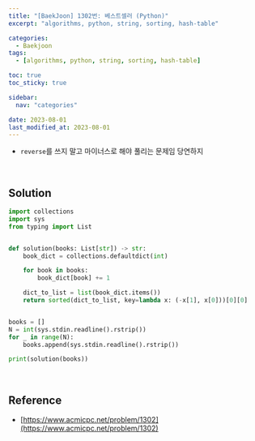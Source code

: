 ```yaml
---
title: "[BaekJoon] 1302번: 베스트셀러 (Python)"
excerpt: "algorithms, python, string, sorting, hash-table"

categories:
  - Baekjoon
tags:
  - [algorithms, python, string, sorting, hash-table]

toc: true
toc_sticky: true

sidebar:
  nav: "categories"

date: 2023-08-01
last_modified_at: 2023-08-01
---
```


- `reverse`를 쓰지 말고 마이너스로 해야 풀리는 문제임 당연하지

<br>

## Solution

```python
import collections
import sys
from typing import List


def solution(books: List[str]) -> str:
    book_dict = collections.defaultdict(int)

    for book in books:
        book_dict[book] += 1

    dict_to_list = list(book_dict.items())
    return sorted(dict_to_list, key=lambda x: (-x[1], x[0]))[0][0]


books = []
N = int(sys.stdin.readline().rstrip())
for _ in range(N):
    books.append(sys.stdin.readline().rstrip())

print(solution(books))
```

<br>

## Reference

- [https://www.acmicpc.net/problem/1302](https://www.acmicpc.net/problem/1302)
